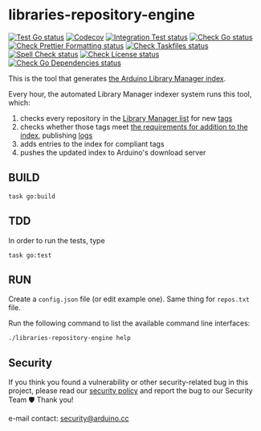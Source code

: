 # libraries-repository-engine

[![Test Go status](https://github.com/arduino/libraries-repository-engine/actions/workflows/test-go-task.yml/badge.svg)](https://github.com/arduino/libraries-repository-engine/actions/workflows/test-go-task.yml)
[![Codecov](https://codecov.io/gh/arduino/libraries-repository-engine/branch/main/graph/badge.svg)](https://codecov.io/gh/arduino/libraries-repository-engine)
[![Integration Test status](https://github.com/arduino/libraries-repository-engine/actions/workflows/test-go-integration-task.yml/badge.svg)](https://github.com/arduino/libraries-repository-engine/actions/workflows/test-go-integration-task.yml)
[![Check Go status](https://github.com/arduino/libraries-repository-engine/actions/workflows/check-go-task.yml/badge.svg)](https://github.com/arduino/libraries-repository-engine/actions/workflows/check-go-task.yml)
[![Check Prettier Formatting status](https://github.com/arduino/libraries-repository-engine/actions/workflows/check-prettier-formatting-task.yml/badge.svg)](https://github.com/arduino/libraries-repository-engine/actions/workflows/check-prettier-formatting-task.yml)
[![Check Taskfiles status](https://github.com/arduino/libraries-repository-engine/actions/workflows/check-taskfiles.yml/badge.svg)](https://github.com/arduino/libraries-repository-engine/actions/workflows/check-taskfiles.yml)
[![Spell Check status](https://github.com/arduino/libraries-repository-engine/actions/workflows/spell-check-task.yml/badge.svg)](https://github.com/arduino/libraries-repository-engine/actions/workflows/spell-check-task.yml)
[![Check License status](https://github.com/arduino/libraries-repository-engine/actions/workflows/check-license.yml/badge.svg)](https://github.com/arduino/libraries-repository-engine/actions/workflows/check-license.yml)
[![Check Go Dependencies status](https://github.com/arduino/libraries-repository-engine/actions/workflows/check-go-dependencies-task.yml/badge.svg)](https://github.com/arduino/libraries-repository-engine/actions/workflows/check-go-dependencies-task.yml)

This is the tool that generates [the Arduino Library Manager index](http://downloads.arduino.cc/libraries/library_index.json).

Every hour, the automated Library Manager indexer system runs this tool, which:

1. checks every repository in the [Library Manager list](https://github.com/arduino/library-registry) for new [tags](https://git-scm.com/book/en/v2/Git-Basics-Tagging)
1. checks whether those tags meet [the requirements for addition to the index](https://github.com/arduino/library-registry/blob/main/FAQ.md#what-are-the-requirements-for-publishing-new-releases-of-libraries-already-in-the-library-manager-list), publishing [logs](https://github.com/arduino/library-registry/blob/main/FAQ.md#can-i-check-on-library-releases-being-added-to-library-manager)
1. adds entries to the index for compliant tags
1. pushes the updated index to Arduino's download server

## BUILD

```
task go:build
```

## TDD

In order to run the tests, type

```
task go:test
```

## RUN

Create a `config.json` file (or edit example one). Same thing for `repos.txt` file.

Run the following command to list the available command line interfaces:

```
./libraries-repository-engine help
```

## Security

If you think you found a vulnerability or other security-related bug in this project, please read our
[security policy](https://github.com/arduino/libraries-repository-engine/security/policy) and report the bug to our Security Team 🛡️
Thank you!

e-mail contact: security@arduino.cc
